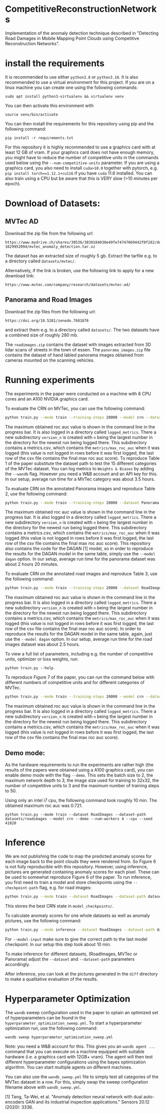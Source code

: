 # CompetitiveReconstructionNetworks

Implementation of the anomaly detection technique described in "Detecting Road Damages in Mobile Mapping Point Clouds using Competitive Reconstruction Networks".

# install the requirements

It is recommended to use either `python3.8` or `python3.10`. It is also recommended to use a virtual environment for this project. If you are on a linux machine you can create one using the following commands:

```
sudo apt install python3-virtualenv && virtualenv venv
```

You can then activate this environment with 
```
source venv/bin/activate
```

You can then install the requirements for this repository using pip and the following command:
```
pip install -r requirements.txt
```

For this repository it is highly recommended to use a graphics card with at least 12 GB of vram. If your graphics card does not have enough memory, you might have to reduce the number of competitive units in the commands used below using the `--num-competitive-units` parameter. If you are using a graphics card, you also need to install `cuda>10.0` together with pytorch, e.g. `pip install torch==1.12.1+cu116` if you have `cuda` 11.6 installed. You can also train using a CPU but be aware that this is VERY slow (>10 minutes per epoch).

# Download of Datasets:

## MVTec AD

Download the zip file from the following url:

```
https://www.mydrive.ch/shares/38536/3830184030e49fe74747669442f0f282/download/420938113-1629952094/mvtec_anomaly_detection.tar.xz
```
The dataset has an extracted size of roughly 5 gb.
Extract the tarfile e.g. to a directory called `datasets/mvtec/`.

Alternatively, if the link is broken, use the following link to apply for a new download link:
```
https://www.mvtec.com/company/research/datasets/mvtec-ad/
```

## Panorama and Road Images

Download the zip files from the following url:

```
https://doi.org/10.5281/zenodo.7681876
```
and extract them e.g. to a directory called `datasets/`. The two datasets have a combined size of roughly 280 mb.

The `roadimages.zip` contains the dataset with images extracted from 3D lidar scans of streets in the town of essen.
The `panorama_images.zip` file contains the dataset of hand labled panorama images obtained from cameras mounted on the scanning vehicles.

# Running experiments

The experiments in the paper were conducted on a machine with 8 CPU cores and an A100 NVIDIA graphics card.

To evaluate the CRN on MVTec, you can use the following command:
```bash
python train.py --mode train --training-steps 20000 --model crn --dataset MVTec --dataset-path=datasets/mvtec/cable --seed 41020
```
The maximum obtained roc auc value is shown in the command line in the progress bar. It is also logged in a directory called `logged_metrics`. There a new subdirectory `version_n` is created with `n` being the largest number in the directory for the newest run being logged there. This subdirectory
contains a metrics.csv, which contains the `metrics/max_roc_auc` when it was logged (this value is not logged in rows before it was first logged, the last row of the csv file contains the final max roc auc score).
To reproduce Table 1 of the paper substitute the dataset path to test the 15 different categories of the MVTec dataset. You can log metrics to `Weights & Biases` by adding the `--wandb` flag. However you need a W&B account and an API key for this. In our setup, average run time for a MVTec category was about 3.5 hours.

To evaluate CRN on the annotated Panorama images and reproduce Table 2, use the following command:
```bash
python train.py --mode train --training-steps 20000 --dataset Panorama --dataset-path datasets/panorama --model crn --seed 41020
```
The maximum obtained roc auc value is shown in the command line in the progress bar. It is also logged in a directory called `logged_metrics`. There a new subdirectory `version_n` is created with `n` being the largest number in the directory for the newest run being logged there.  This subdirectory
contains a metrics.csv, which contains the `metrics/max_roc_auc` when it was logged (this value is not logged in rows before it was first logged, the last row of the csv file contains the final max roc auc score).
This repository also contains the code for the DAGAN [1] model, so in order to reproduce the results for the DAGAN model in the same table, simply use the `--model dagan` option.
In our setup, average run time for the panorama dataset was about 2 hours 20 minutes.

To evaluate CRN on the annotated road images and reproduce Table 3, use the following command:
```bash
python train.py --mode train --training-steps 20000 --dataset RoadImages --dataset-path datasets/roadimages --model crn --seed 41020
```
The maximum obtained roc auc value is shown in the command line in the progress bar. It is also logged in a directory called `logged_metrics`. There a new subdirectory `version_n` is created with `n` being the largest number in the directory for the newest run being logged there.  This subdirectory
contains a metrics.csv, which contains the `metrics/max_roc_auc` when it was logged (this value is not logged in rows before it was first logged, the last row of the csv file contains the final max roc auc score).
In order to reproduce the results for the DAGAN model in the same table, again, just use the `--model dagan` option. In our setup, average run time for the road images dataset was about 2.5 hours.

To view a full list of parameters, including e.g. the number of competitive units, optimizer or loss weights, run:
```
python train.py --help
```

To reproduce Figure 7 of the paper, you can run the command below with different numbers of competitive units and for different categories of MVTec.
```bash
python train.py --mode train --training-steps 20000 --model crn --dataset MVTec --dataset-path=datasets/mvtec/cable --seed 41020 --num-competitive-units 12
```
The maximum obtained roc auc value is shown in the command line in the progress bar. It is also logged in a directory called `logged_metrics`. There a new subdirectory `version_n` is created with `n` being the largest number in the directory for the newest run being logged there.  This subdirectory
contains a metrics.csv, which contains the `metrics/max_roc_auc` when it was logged (this value is not logged in rows before it was first logged, the last row of the csv file contains the final max roc auc score).

## Demo mode:

As the hardware requirements to run the experiments are rather high (the results of the papers were obtained using a A100 graphics card), you can enable demo mode with the flag `--demo`. This sets the batch size to 2, the maximum network depth to 3, the image size used for training to 32x32, the number of competitive units to 3 and the maximum number of training steps to 50. 

Using only an intel i7 cpu, the following command took roughly 10 min. The obtained maximum roc auc was 0.721.
```
python train.py --mode train --dataset RoadImages --dataset-path datasets/roadimages --model crn --demo --num-workers 4 --cpu --seed 41020
```

# Inference

We are not publishing the code to map the predicted anomaly scores for each image back to the point clouds they were rendered from. So Figure 6 is not fully reproducible with this repository.
However, using inference, pictures are generated containing anomaly scores for each pixel. These can be used to somewhat reproduce Figure 6 of the paper.
To run inference, you first need to train a model and store checkpoints using the `--checkpoint-path` flag, e.g. for road images:
```bash
python train.py --mode train --dataset RoadImages --dataset-path datasets/roadimages --model crn --checkpoint-path model_checkpoints
```
This stores the best CRN state in `model_checkpoints/`.

To calculate anomaly scores for one whole datasets as well as anomaly pictures, use the following command:
```bash
python train.py --mode inference --dataset RoadImages --dataset-path datasets/roadimages --model crn --model-input "model_checkpoints/last.ckpt" --image-output-path inference_images/
```
For `--model-input` make sure to give the correct path to the last model checkpoint.
In our setup this step took about 10 min.

To make inference for different datasets, (RoadImages, MVTec or Panorama) adjust the `--dataset` and `--dataset-path` parameters accordingly.

After inference, you can look at the pictures generated in the `diff` directory to make a qualitative evaluation of the results.

# Hyperparameter Optimization

The `wandb` sweep configuration used in the paper to optain an optimized set of hyperparameters can be found in the `hyperparameter_optimization_sweep.yml`.
To start a hyperparameter optimization run, use the following command:
```
wandb sweep hyperparameter_optimization_sweep.yml
```
Note: you need a W&B account for this.
This gives you an `wandb agent ...` command that you can execute on a machine equipped with suitable hardware (i.e. a graphics card with 12GB+ vram). The
agent will then test different hyperparameter configurations using the bayes optimization algorithm. You can start multiple agents on different machines.

You can also use the `wandb_sweep.yml` file to simply test all categories of the MVTec dataset in a row. For this, simply swap the sweep configuration
filename above with `wandb_sweep.yml`.


[1] Tang, Ta-Wei, et al. "Anomaly detection neural network with dual auto-encoders GAN and its industrial inspection applications." Sensors 20.12 (2020): 3336.
